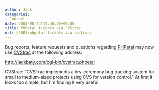 ```yaml
---
author: Jack
categories:
- Journal
date: 2003-08-24T14:40:55+00:00
title: PHPetal tickets via CVStrac
url: /2003/phpetal-tickets-via-cvstrac/
---
```


Bug reports, feature requests and questions regarding [PHPetal][1] may now use [CVStrac][2] at the following address:

<http://jackbaty.com/cgi-bin/cvstrac/phpetal>

CVStrac: "CVSTrac implements a low-ceremony bug tracking system for small to medium-sized projects using CVS for version control." At first it looks too simple, but I'm finding it very useful.

 [1]: http://jackbaty.com/apps/phpetal
 [2]: http://www.cvstrac.org